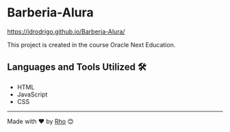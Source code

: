 # Barberia-Alura
https://idrodrigo.github.io/Barberia-Alura/

This project is created in the course Oracle Next Education.

## Languages and Tools Utilized 🛠️

* HTML
* JavaScript
* CSS
---
Made with ❤️ by [Rho](https://github.com/idrodrigo) 😊
